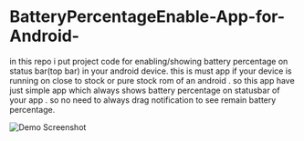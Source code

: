 # BatteryPercentageEnable-App-for-Android-
in this repo i put project code for enabling/showing battery percentage on status bar(top bar) in your android device. this is must app if your device is running on close to stock or pure stock rom of an android . so this app have just simple app which always shows battery percentage on statusbar of your app . so no need to always drag notification to see remain battery percentage. 



![Demo Screenshot](https://github.com/rk215/BatteryPercentageEnable-App-for-Android-/blob/master/Screenshot_20170927-162615.png)
